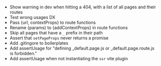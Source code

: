 - Show warning in dev when hitting a 404, with a list of all pages and their routes
- Test wrong usages DX
- Pass {url, contextProps} to route functions
- Rename {params} to {addContextProps} in route functions
- Skip all pages that have a `_` prefix in their path
- Assert that `setPageProps` never returns a promise
- Add .gitingore to boilerplates
- Add assertUsage for "defining _default.page.js or _default.page.route.js is forbidden."
- Add assertUsage when not instantiating the `ssr` vite plugin
